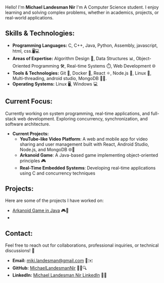 Hello! I'm **Michael Landesman Nir**
I'm A Computer Science student. I enjoy learning and solving complex problems, whether in academics, projects, or real-world applications.

## Skills & Technologies:
- **Programming Languages:** C, C++, Java, Python, Assembly, javascript, html, css.🖥️💻
- **Areas of Expertise:** Algorithm Design 🧠, Data Structures 📊, Object-Oriented Programming 🛠️, Real-time Systems ⏱️, Web Development 🌐
- **Tools & Technologies:** Git 🔄, Docker 🐳, React ⚛️, Node.js 🚀, Linux 🐧, Multi-threading, android studio, MongoDB 🧑‍💻.
- **Operating Systems:** Linux 🖥️, Windows 💻

## Current Focus:
Currently working on system programming, real-time applications, and full-stack web development. Exploring concurrency, synchronization, and software architecture.
- **Current Projects:**  
   - **YouTube-like Video Platform**: A web and mobile app for video sharing and user management built with React, Android Studio, Node.js, and MongoDB 🌐💬  
   - **Arkanoid Game**: A Java-based game implementing object-oriented principles 🎮  
   - **Real-Time Embedded Systems**: Developing real-time applications using C and concurrency techniques

## Projects:
Here are some of the projects I have worked on:

- [Arkanoid Game in Java]() 🎮🎉
- 

## Contact:
Feel free to reach out for collaborations, professional inquiries, or technical discussions! 🚀
- **Email:** miki.landesman@gmail.com 📧✉️  
- **GitHub:** [MichaelLandesmanNir]() 🧑‍💻🔍  
- **LinkedIn:** [Michael Landesman Nir LinkedIn](https://www.linkedin.com/in/michael-landesman-nir) 🔗🌐
